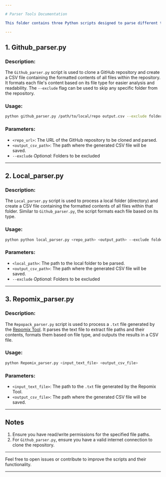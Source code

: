 ```yaml
---

# Parser Tools Documentation

This folder contains three Python scripts designed to parse different types of input data and generate a CSV file as output. Each script serves a unique purpose, as described below:

---
```


## 1. **Github_parser.py**

### Description:
The `Github_parser.py` script is used to clone a GitHub repository and create a CSV file containing the formatted contents of all files within the repository. It formats each file's content based on its file type for easier analysis and readability. The ```--exclude``` flag can be used to skip any specific folder from the repository. 

### Usage:
```bash
python github_parser.py /path/to/local/repo output.csv --exclude folder1 folder2
```

### Parameters:
- `<repo_url>`: The URL of the GitHub repository to be cloned and parsed.
- `<output_csv_path>`: The path where the generated CSV file will be saved.
- ```--exclude``` *Optional:* Folders to be excluded
---

## 2. **Local_parser.py**

### Description:
The `Local_parser.py` script is used to process a local folder (directory) and create a CSV file containing the formatted contents of all files within that folder. Similar to `Github_parser.py`, the script formats each file based on its type.

### Usage:
```bash
python python local_parser.py <repo_path> <output_path> --exclude folder1 folder2
```

### Parameters:
- `<local_path>`: The path to the local folder to be parsed.
- `<output_csv_path>`: The path where the generated CSV file will be saved.
- ```--exclude``` *Optional:* Folders to be excluded

---

## 3. **Repomix_parser.py**

### Description:
The `Repopack_parser.py` script is used to process a `.txt` file generated by the [Repomix Tool](https://github.com/yamadashy/repomix). It parses the text file to extract file paths and their contents, formats them based on file type, and outputs the results in a CSV file.

### Usage:
```bash
python Repomix_parser.py <input_text_file> <output_csv_file>
```

### Parameters:
- `<input_text_file>`: The path to the `.txt` file generated by the Repomix Tool.
- `<output_csv_file>`: The path where the generated CSV file will be saved.

---

## Notes

1. Ensure you have read/write permissions for the specified file paths.
2. For `Github_parser.py`, ensure you have a valid internet connection to clone the repository.

---

Feel free to open issues or contribute to improve the scripts and their functionality.

---